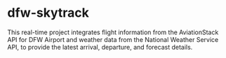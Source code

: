 # dfw-skytrack
This real-time project integrates flight information from the AviationStack API for DFW Airport and weather data from the National Weather Service API, to provide the latest arrival, departure, and forecast details. 
